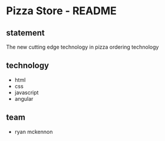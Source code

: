 # Pizza Store - README

## statement
The new cutting edge technology in pizza ordering technology


## technology
+ html
+ css
+ javascript
 + angular 

## team
+ ryan mckennon